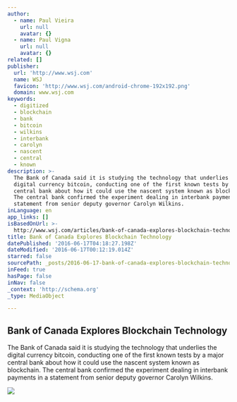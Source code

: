 ```yaml
---
author:
  - name: Paul Vieira
    url: null
    avatar: {}
  - name: Paul Vigna
    url: null
    avatar: {}
related: []
publisher:
  url: 'http://www.wsj.com'
  name: WSJ
  favicon: 'http://www.wsj.com/android-chrome-192x192.png'
  domain: www.wsj.com
keywords:
  - digitized
  - blockchain
  - bank
  - bitcoin
  - wilkins
  - interbank
  - carolyn
  - nascent
  - central
  - known
description: >-
  The Bank of Canada said it is studying the technology that underlies the
  digital currency bitcoin, conducting one of the first known tests by a major
  central bank about how it could use the nascent system known as blockchain.
  The central bank confirmed the experiment dealing in interbank payments in a
  statement from senior deputy governor Carolyn Wilkins.
inLanguage: en
app_links: []
isBasedOnUrl: >-
  http://www.wsj.com/articles/bank-of-canada-explores-blockchain-technology-1466107171
title: Bank of Canada Explores Blockchain Technology
datePublished: '2016-06-17T04:18:27.198Z'
dateModified: '2016-06-17T00:12:19.014Z'
starred: false
sourcePath: _posts/2016-06-17-bank-of-canada-explores-blockchain-technology.md
inFeed: true
hasPage: false
inNav: false
_context: 'http://schema.org'
_type: MediaObject

---
```

<article style=""><h1>Bank of Canada Explores Blockchain Technology</h1><p>The Bank of Canada said it is studying the technology that underlies the digital currency bitcoin, conducting one of the first known tests by a major central bank about how it could use the nascent system known as blockchain. The central bank confirmed the experiment dealing in interbank payments in a statement from senior deputy governor Carolyn Wilkins.</p><img src="https://si.wsj.net/public/resources/images/BN-ON226_CANBLO_G_20160616153905.jpg" /></article>